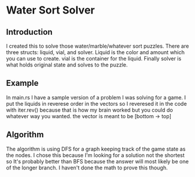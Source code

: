 # Water Sort Solver
## Introduction
I created this to solve those water/marble/whatever sort puzzles. There are three structs: liquid, vial, and solver. Liquid is the color and amount which you can use to create. vial is the container for the liquid. Finally solver is what holds original state and solves to the puzzle.

## Example
In main.rs I have a sample version of a problem I was solving for a game. I put the liquids in reverese order in the vectors so I reveresed it in the code with iter.rev() because that is how my brain worked but you could do whatever way you wanted. the vector is meant to be [bottom -> top]

## Algorithm
The algorithm is using DFS for a graph keeping track of the game state as the nodes. I chose this because I'm looking for a solution not the shortest so It's probably better than BFS because the answer will most likely be one of the longer branch. I haven't done the math to prove this though.
